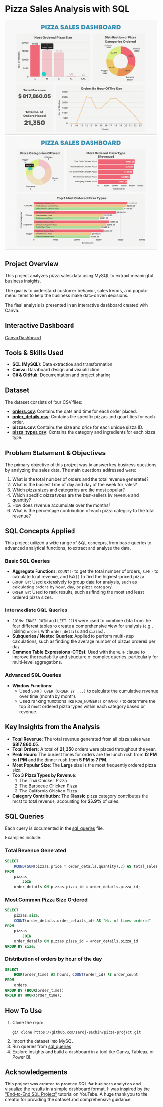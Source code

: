 # Pizza Sales Analysis with SQL

<img src="/Screenshots/dashboard_screenshot.gif" width="498.34" height="375"> <img src="/Screenshots/dashboard_screenshot_2.gif" width="498.34" height="375">

## Project Overview

This project analyzes pizza sales data using MySQL to extract meaningful business insights.

The goal is to understand customer behavior, sales trends, and popular menu items to help the business make data-driven decisions.

The final analysis is presented in an interactive dashboard created with Canva.

## Interactive Dashboard
[Canva Dashboard](https://www.canva.com/design/DAGyNLJ9g0Q/r0cKVohhyPxVUozguWXjRw/view?utm_content=DAGyNLJ9g0Q&utm_campaign=designshare&utm_medium=link2&utm_source=uniquelinks&utlId=hdb36d00342)

## Tools & Skills Used
- **SQL (MySQL)**: Data extraction and transformation
- **Canva**: Dashboard design and visualization
- **Git & GitHub**: Documentation and project sharing

## Dataset
The dataset consists of four CSV files:
- [**orders.csv**](/Datasets/orders.csv): Contains the date and time for each order placed.
- [**order_details.csv**](/Datasets/order_details.csv): Contains the specific pizzas and quantities for each order.
- [**pizzas.csv**](/Datasets/pizzas.csv): Contains the size and price for each unique pizza ID.
- [**pizza_types.csv**](/Datasets/pizza_types.csv): Contains the category and ingredients for each pizza type.

## Problem Statement & Objectives
The primary objective of this project was to answer key business questions by analyzing the sales data. The main questions addressed were:
1. What is the total number of orders and the total revenue generated?
2. What is the busiest time of day and day of the week for sales?
3. Which pizza sizes and categories are the most popular?
4. Which specific pizza types are the best-sellers by revenue and quantity?
5. How does revenue accumulate over the months?
6. What is the percentage contribution of each pizza category to the total revenue?

## SQL Concepts Applied
This project utilized a wide range of SQL concepts, from basic queries to advanced analytical functions, to extract and analyze the data.

### Basic SQL Queries
- **Aggregate Functions**: `COUNT()` to get the total number of orders, `SUM()` to calculate total revenue, and `MAX()` to find the highest-priced pizza.
- `GROUP BY`: Used extensively to group data for analysis, such as calculating orders by hour, day, or pizza category.
- `ORDER BY`: Used to rank results, such as finding the most and least ordered pizza sizes.

### Intermediate SQL Queries
- `JOIN`s: `INNER JOIN` and `LEFT JOIN` were used to combine data from the four different tables to create a comprehensive view for analysis (e.g., joining `orders` with `order_details` and `pizzas`).
- **Subqueries / Nested Queries**: Applied to perform multi-step calculations, such as finding the average number of pizzas ordered per day.
- **Common Table Expressions (CTEs)**: Used with the `WITH` clause to improve the readability and structure of complex queries, particularly for multi-level aggregations.

### Advanced SQL Queries
- **Window Functions**:
  - Used `SUM() OVER (ORDER BY ...)` to calculate the cumulative revenue over time (month by month).
  - Used ranking functions like `ROW_NUMBER()` or `RANK()` to determine the top 3 most ordered pizza types within each category based on revenue.
 
## Key Insights from the Analysis
- **Total Revenue**: The total revenue generated from all pizza sales was **$817,860.05**.
- **Total Orders**: A total of **21,350** orders were placed throughout the year.
- **Peak Hours**: The busiest times for orders are the lunch rush from **12 PM to 1 PM** and the dinner rush from **5 PM to 7 PM**.
- **Most Popular Size**: The **Large** size is the most frequently ordered pizza size.
- **Top 3 Pizza Types by Revenue**:
  1. The Thai Chicken Pizza
  2. The Barbecue Chicken Pizza
  3. The California Chicken Pizza
- **Category Contribution**: The **Classic** pizza category contributes the most to total revenue, accounting for **26.9%** of sales.

## SQL Queries
Each query is documented in the [sql_queries](sql_queries.sql) file.

Examples include:
### Total Revenue Generated
```sql
SELECT 
    ROUND(SUM(pizzas.price * order_details.quantity),2) AS total_sales
FROM
    pizzas
		JOIN
    order_details ON pizzas.pizza_id = order_details.pizza_id;
```

### Most Common Pizza Size Ordered
```sql
SELECT 
	pizzas.size, 
	COUNT(order_details.order_details_id) AS "No. of times ordered" 
FROM 
	pizzas 
		JOIN 
	order_details ON pizzas.pizza_id = order_details.pizza_id
GROUP BY size;
```

### Distribution of orders by hour of the day
```sql
SELECT 
    HOUR(order_time) AS hours, COUNT(order_id) AS order_count
FROM
    orders
GROUP BY (HOUR(order_time))
ORDER BY HOUR(order_time);
```

## How To Use
1. Clone the repo:
   ```
   git clone https://github.com/saroj-sachin/pizza-project.git
   ```
2. Import the dataset into MySQL
3. Run queries from [sql_queries](sql_queries.sql)
4. Explore insights and build a dashboard in a tool like Canva, Tableau, or Power BI.

## Acknowledgements
This project was created to practice SQL for business analytics and visualize the results in a simple dashboard format. It was inspired by the ["End-to-End SQL Project"](https://www.youtube.com/watch?v=zZpMvAedh_E) tutorial on YouTube. A huge thank you to the creator for providing the dataset and comprehensive guidance.
